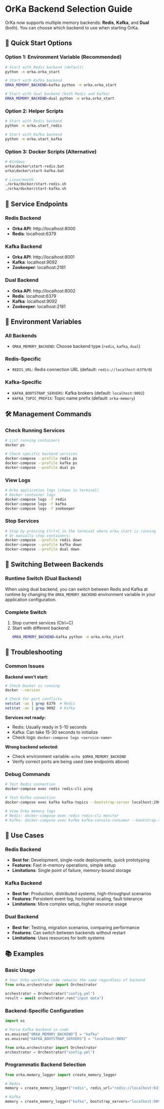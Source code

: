 # OrKa Backend Selection Guide

OrKa now supports multiple memory backends: **Redis**, **Kafka**, and **Dual** (both). You can choose which backend to use when starting OrKa.

## 🚀 Quick Start Options

### Option 1: Environment Variable (Recommended)
```bash
# Start with Redis backend (default)
python -m orka.orka_start

# Start with Kafka backend
ORKA_MEMORY_BACKEND=kafka python -m orka.orka_start

# Start with dual backend (both Redis and Kafka)
ORKA_MEMORY_BACKEND=dual python -m orka.orka_start
```

### Option 2: Helper Scripts
```bash
# Start with Redis backend
python -m orka.start_redis

# Start with Kafka backend  
python -m orka.start_kafka
```

### Option 3: Docker Scripts (Alternative)
```bash
# Windows
orka\docker\start-redis.bat
orka\docker\start-kafka.bat

# Linux/macOS
./orka/docker/start-redis.sh
./orka/docker/start-kafka.sh
```

## 📍 Service Endpoints

### Redis Backend
- **Orka API**: http://localhost:8000
- **Redis**: localhost:6379

### Kafka Backend
- **Orka API**: http://localhost:8001
- **Kafka**: localhost:9092
- **Zookeeper**: localhost:2181

### Dual Backend
- **Orka API**: http://localhost:8002
- **Redis**: localhost:6379
- **Kafka**: localhost:9092
- **Zookeeper**: localhost:2181

## 🔧 Environment Variables

### All Backends
- `ORKA_MEMORY_BACKEND`: Choose backend type (`redis`, `kafka`, `dual`)

### Redis-Specific
- `REDIS_URL`: Redis connection URL (default: `redis://localhost:6379/0`)

### Kafka-Specific
- `KAFKA_BOOTSTRAP_SERVERS`: Kafka brokers (default: `localhost:9092`)
- `KAFKA_TOPIC_PREFIX`: Topic name prefix (default: `orka-memory`)

## 🛠️ Management Commands

### Check Running Services
```bash
# List running containers
docker ps

# Check specific backend services
docker-compose --profile redis ps
docker-compose --profile kafka ps
docker-compose --profile dual ps
```

### View Logs
```bash
# Orka application logs (shown in terminal)
# Docker container logs
docker-compose logs -f redis
docker-compose logs -f kafka
docker-compose logs -f zookeeper
```

### Stop Services
```bash
# Stop by pressing Ctrl+C in the terminal where orka_start is running
# Or manually stop containers:
docker-compose --profile redis down
docker-compose --profile kafka down
docker-compose --profile dual down
```

## 🔄 Switching Between Backends

### Runtime Switch (Dual Backend)
When using dual backend, you can switch between Redis and Kafka at runtime by changing the `ORKA_MEMORY_BACKEND` environment variable in your application configuration.

### Complete Switch
1. Stop current services (Ctrl+C)
2. Start with different backend:
   ```bash
   ORKA_MEMORY_BACKEND=kafka python -m orka.orka_start
   ```

## 🐛 Troubleshooting

### Common Issues

**Backend won't start:**
```bash
# Check Docker is running
docker --version

# Check for port conflicts
netstat -an | grep 6379  # Redis
netstat -an | grep 9092  # Kafka
```

**Services not ready:**
- Redis: Usually ready in 5-10 seconds
- Kafka: Can take 15-30 seconds to initialize
- Check logs: `docker-compose logs <service-name>`

**Wrong backend selected:**
- Check environment variable: `echo $ORKA_MEMORY_BACKEND`
- Verify correct ports are being used (see endpoints above)

### Debug Commands
```bash
# Test Redis connection
docker-compose exec redis redis-cli ping

# Test Kafka connection  
docker-compose exec kafka kafka-topics --bootstrap-server localhost:29092 --list

# View Orka memory logs
# Redis: docker-compose exec redis redis-cli monitor
# Kafka: docker-compose exec kafka kafka-console-consumer --bootstrap-server localhost:29092 --topic orka-memory-events --from-beginning
```

## 🎯 Use Cases

### Redis Backend
- **Best for**: Development, single-node deployments, quick prototyping
- **Features**: Fast in-memory operations, simple setup
- **Limitations**: Single point of failure, memory-bound storage

### Kafka Backend  
- **Best for**: Production, distributed systems, high-throughput scenarios
- **Features**: Persistent event log, horizontal scaling, fault tolerance
- **Limitations**: More complex setup, higher resource usage

### Dual Backend
- **Best for**: Testing, migration scenarios, comparing performance
- **Features**: Can switch between backends without restart
- **Limitations**: Uses resources for both systems

## 📚 Examples

### Basic Usage
```python
# Your OrKa workflow code remains the same regardless of backend
from orka.orchestrator import Orchestrator

orchestrator = Orchestrator("config.yml")
result = await orchestrator.run("input data")
```

### Backend-Specific Configuration
```python
import os

# Force Kafka backend in code
os.environ["ORKA_MEMORY_BACKEND"] = "kafka"
os.environ["KAFKA_BOOTSTRAP_SERVERS"] = "localhost:9092"

from orka.orchestrator import Orchestrator
orchestrator = Orchestrator("config.yml")
```

### Programmatic Backend Selection
```python
from orka.memory_logger import create_memory_logger

# Redis
memory = create_memory_logger("redis", redis_url="redis://localhost:6379")

# Kafka  
memory = create_memory_logger("kafka", bootstrap_servers="localhost:9092")
``` 